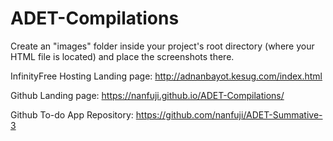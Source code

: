 # ADET-Compilations

 Create an "images" folder inside your project's root directory (where your HTML file is located) and place the screenshots there.


InfinityFree Hosting Landing page: http://adnanbayot.kesug.com/index.html

Github Landing page: https://nanfuji.github.io/ADET-Compilations/

Github To-do App Repository: https://github.com/nanfuji/ADET-Summative-3
